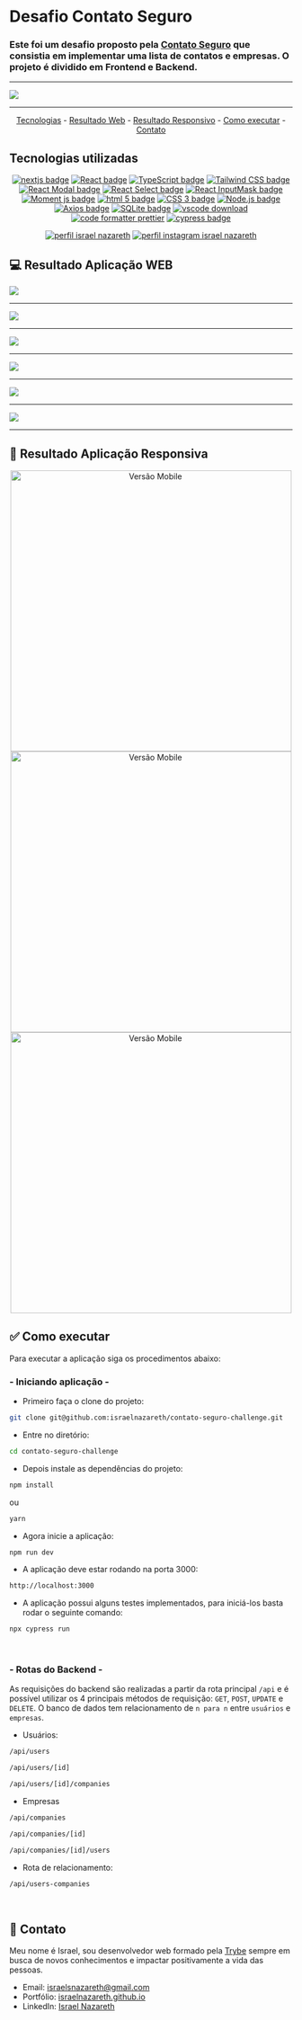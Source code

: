 # Desafio Contato Seguro

### Este foi um desafio proposto pela [Contato Seguro](https://www.contatoseguro.com.br/) que consistia em implementar uma lista de contatos e empresas. O projeto é dividido em Frontend e Backend.

<hr>

<img src="https://user-images.githubusercontent.com/85763987/232362697-e72b753f-fa0c-4927-b39d-43c4c85f2272.jpg">

<hr>

<p align="center">
  <a href="#-tecnologias-utilizadas">Tecnologias</a> -
  <a href="#-resultado-aplicação-web">Resultado Web</a> -
  <a href="#-resultado-aplicação-responsiva">Resultado Responsivo</a> -
  <a href="#-como-executar">Como executar</a> -
  <a href="#-contato">Contato</a>
</p>

<a id="-tecnologias-utilizadas"></a>

## Tecnologias utilizadas

<p align="center">
  <a href= "https://nextjs.org/"><img alt="nextjs badge" src="https://img.shields.io/static/v1?logoWidth=15&logoColor=000&logo=nextdotjs&label=Framework&message=Next.js&color=000"></a>
  <a href= "https://reactjs.org/"><img alt="React badge" src="https://img.shields.io/static/v1?logoWidth=15&logoColor=61dafb&logo=React&label=Library&message=React&color=61dafb"></a>
  <a href= "https://www.typescriptlang.org/"><img alt="TypeScript badge" src="https://img.shields.io/static/v1?logoWidth=15&logoColor=3178c6&logo=TypeScript&label=Language&message=TypeScript&color=3178c6"></a>
  <a href= "https://styled-components.com/"><img alt="Tailwind CSS badge" src="https://img.shields.io/static/v1?logoWidth=15&logoColor=DB7093&logo=styled-components&label=Style&message=Styled%20Components%20&color=DB7093"></a>
  <a href= "https://github.com/reactjs/react-modal"><img alt="React Modal badge" src="https://img.shields.io/static/v1?logoWidth=15&logoColor=FFF&logo=reacthookform&label=Library&message=React Modal&color=4051B5"></a>
  <a href= "https://react-select.com/home"><img alt="React Select badge" src="https://img.shields.io/static/v1?logoWidth=15&logoColor=FFF&logo=reacthookform&label=Library&message=React Select&color=1D72E5"></a>
  <a href= "https://github.com/sanniassin/react-input-mask"><img alt="React InputMask badge" src="https://img.shields.io/static/v1?logoWidth=15&logoColor=FFF&logo=reacthookform&label=Library&message=React Input Mask&color=1D72E5"></a>
  <a href= "https://momentjs.com/"><img alt="Moment js badge" src="https://img.shields.io/static/v1?logoWidth=15&logoColor=222222&logo=clockify&label=Library&message=Moment.js&color=222222"></a>
  <a href= "https://html5.org/"><img alt="html 5 badge" src="https://img.shields.io/static/v1?logoWidth=15&logoColor=E34F26&logo=HTML5&label=Markup Language&message=HTML5&color=E34F26"></a>
  <a href= "https://developer.mozilla.org/pt-BR/docs/Web/CSS"><img alt="CSS 3 badge" src="https://img.shields.io/static/v1?logoWidth=15&logoColor=1572B6&logo=CSS3&label=Style&message=CSS3&color=1572B6"></a>
  <a href= "https://nodejs.org/en/"><img alt="Node.js badge" src="https://img.shields.io/static/v1?logoWidth=15&logoColor=339933&logo=Node.js&label=Runtime Environment&message=Node.js&color=3139933"></a>
  <a href= "https://axios-http.com/"><img alt="Axios badge" src="https://img.shields.io/static/v1?logoWidth=15&logoColor=5a29e4&logo=Axios&label=HTTP Client&message=Axios&color=5a29e4"></a>
  <a href= "https://www.sqlite.org/index.html"><img alt="SQLite badge" src="https://img.shields.io/static/v1?logoWidth=15&logoColor=003B57&logo=sqlite&label=Database&message=SQLite&color=003B57"></a>
  <a href= "https://code.visualstudio.com/download"><img alt="vscode download" src="https://img.shields.io/static/v1?logoWidth=15&logoColor=007ACC&logo=Visual Studio Code&label=IDE&message=Visual Studio Code&color=007ACC"></a>
  <a href= "https://eslint.org/"><img alt="code formatter prettier" src="https://img.shields.io/static/v1?logoWidth=15&logoColor=4B32C3&logo=ESLint&label=Code%20Formatter&message=ESLint&color=4B32C3"></a>
  <a href= "https://www.cypress.io/"><img alt="cypress badge" src="https://img.shields.io/static/v1?logoWidth=15&logoColor=17202C&logo=cypress&label=E2E&message=Cypress&color=17202C"></a>
</p>

<p align="center">
  <a href= "https://www.linkedin.com/in/israelnazareth/"><img alt="perfil israel nazareth" src="https://img.shields.io/static/v1?logoWidth=15&logoColor=0A66C2&logo=LinkedIn&label=LinkedIn&message=Israel Nazareth&color=0A66C2"></a>
  <a href= "https://instagram.com/raeldotjs"><img alt="perfil instagram israel nazareth" src="https://img.shields.io/static/v1?logoWidth=15&logoColor=E4405F&logo=Instagram&label=Instagram&message=@raeldotjs&color=E4405F"></a>
  
  
</p>

<a id="-resultado-aplicação-web"></a>

## :computer: Resultado Aplicação WEB

<img src="https://user-images.githubusercontent.com/85763987/232363089-3064d81e-7001-48f3-aab3-dd5e57eb90a5.jpg">
<hr>
<img src="https://user-images.githubusercontent.com/85763987/232363092-93c1f1c7-d3a2-4fb7-858d-0cfad49bd7b9.jpg">
<hr>
<img src="https://user-images.githubusercontent.com/85763987/232363095-de185f2d-f4fa-4a67-bf87-f72360c1f943.jpg">
<hr>
<img src="https://user-images.githubusercontent.com/85763987/232363096-5bd958d4-3215-4e97-aa5a-e74d6fda0bbd.jpg">
<hr>
<img src="https://user-images.githubusercontent.com/85763987/232363097-ba6758d8-d0a5-4007-a511-14846e3d7664.jpg">
<hr>
<img src="https://user-images.githubusercontent.com/85763987/232363099-d2c5c2a0-6594-4991-853b-a09c76ba4ddb.jpg">
<hr>

<a id="-resultado-aplicação-responsiva"></a>

## :iphone: Resultado Aplicação Responsiva

<p align="center">
<img src="https://user-images.githubusercontent.com/85763987/232364406-d7b58e68-6ecb-42db-80b8-e854bc8cfb25.jpg"
height=500 
alt="Versão Mobile">
<img src="https://user-images.githubusercontent.com/85763987/232364410-5da67ef7-17fa-4ff4-88e2-36da2547fe72.jpg"
height=500 
alt="Versão Mobile">
<img src="https://user-images.githubusercontent.com/85763987/232364413-6b631816-4ef1-48a8-8dbe-052529640299.jpg"
height=500
alt="Versão Mobile">

<a id="-como-executar"></a>

## :white_check_mark: Como executar

Para executar a aplicação siga os procedimentos abaixo:

### - Iniciando aplicação -

-   Primeiro faça o clone do projeto:

```bash
git clone git@github.com:israelnazareth/contato-seguro-challenge.git
```

-   Entre no diretório:

```bash
cd contato-seguro-challenge
```

-   Depois instale as dependências do projeto:

```bash
npm install
```
ou
```bash
yarn
```

-   Agora inicie a aplicação:

```bash
npm run dev
```
  
-   A aplicação deve estar rodando na porta 3000:
```bash
http://localhost:3000
```

-   A aplicação possui alguns testes implementados, para iniciá-los basta rodar o seguinte comando:
```bash
npx cypress run
```
<br>
 
### - Rotas do Backend -
  
As requisições do backend são realizadas a partir da rota principal ```/api``` e é possível utilizar os 4 principais métodos de requisição: ```GET```, ```POST```, ```UPDATE``` e ```DELETE```. O banco de dados tem relacionamento de ```n para n``` entre ```usuários``` e ```empresas```.

-   Usuários:

```bash
/api/users
```
```bash
/api/users/[id]
```
```bash
/api/users/[id]/companies
```

-   Empresas

```bash
/api/companies
```
```bash
/api/companies/[id]
```
```bash
/api/companies/[id]/users
```
  
-   Rota de relacionamento:
```bash
/api/users-companies
```
<br>

<a id="-contato"></a>

## :email: Contato

Meu nome é Israel, sou desenvolvedor web formado pela [Trybe](https://www.betrybe.com/) sempre em busca de novos conhecimentos e impactar positivamente a vida das pessoas.

-   Email: israelsnazareth@gmail.com
-   Portfólio: [israelnazareth.github.io](https://israelnazareth.github.io/)
-   LinkedIn: [Israel Nazareth](https://www.linkedin.com/in/israelnazareth/)
